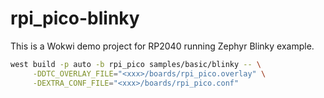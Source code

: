# rpi_pico-blinky

This is a Wokwi demo project for RP2040 running Zephyr Blinky example.

```bash
west build -p auto -b rpi_pico samples/basic/blinky -- \
     -DDTC_OVERLAY_FILE="<xxx>/boards/rpi_pico.overlay" \
     -DEXTRA_CONF_FILE="<xxx>/boards/rpi_pico.conf"
```